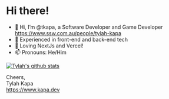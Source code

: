 # Hi there!

- 👋 Hi, I’m @tkapa, a Software Developer and Game Developer https://www.ssw.com.au/people/tylah-kapa
- 👀 Experienced in front-end and back-end tech
- 🎉 Loving NextJs and Vercel!
- 📫 Pronouns: He/Him

[![Tylah's github stats](https://github-readme-stats.vercel.app/api?username=tkapa&theme=dark)](https://github.com/tkapa/github-readme-stats)

Cheers,  
Tylah Kapa  
https://www.kapa.dev
<!---
tkapa/tkapa is a ✨ special ✨ repository because its `README.md` (this file) appears on your GitHub profile.
You can click the Preview link to take a look at your changes.
--->
